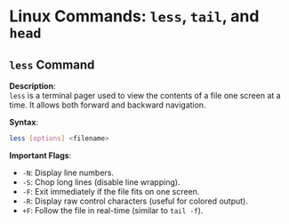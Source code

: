 # Linux Commands: `less`, `tail`, and `head`

## `less` Command

**Description**:  
`less` is a terminal pager used to view the contents of a file one screen at a time. It allows both forward and backward navigation.

**Syntax**:  
```bash
less [options] <filename>
```

**Important Flags**:  
- `-N`: Display line numbers.
- `-S`: Chop long lines (disable line wrapping).
- `-F`: Exit immediately if the file fits on one screen.
- `-R`: Display raw control characters (useful for colored output).
- `+F`: Follow the file in real-time (similar to `tail -f`).
